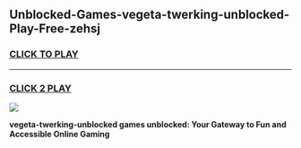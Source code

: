 
## Unblocked-Games-vegeta-twerking-unblocked-Play-Free-zehsj
<h3>
<a href="https://premium76.site?title=vegeta-twerking-unblocked&ref=18A1">CLICK TO PLAY</a></h3>
<hr>

<h3>
<a href="https://premium76.site?title=vegeta-twerking-unblocked&ref=18A1">CLICK 2 PLAY</a>
  
</h3>

<a href="https://premium76.site?title=vegeta-twerking-unblocked&ref=18A1"><img src="https://clearcache.store/games.png"></a>


**vegeta-twerking-unblocked games unblocked: Your Gateway to Fun and Accessible Online Gaming**
